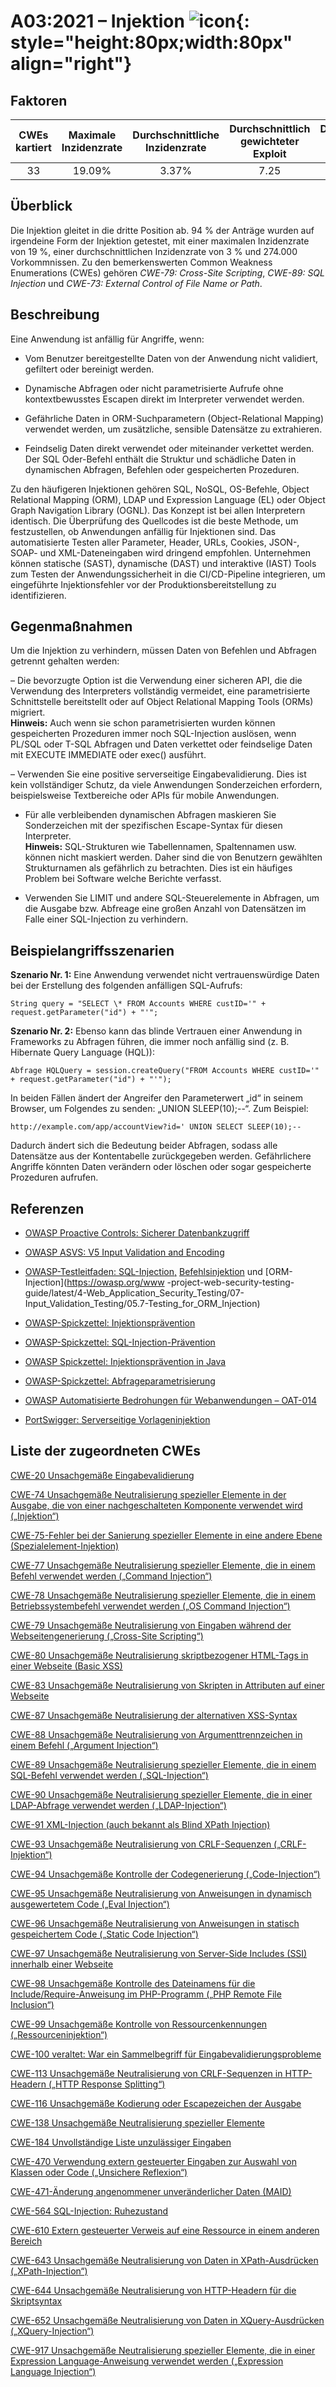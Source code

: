 # A03:2021 – Injektion ![icon](assets/TOP_10_Icons_Final_Injection.png){: style="height:80px;width:80px" align="right"}

## Faktoren

| CWEs kartiert | Maximale Inzidenzrate | Durchschnittliche Inzidenzrate | Durchschnittlich gewichteter Exploit | Durchschnittliche gewichtete Auswirkung | Maximale Abdeckung | Durchschnittliche Abdeckung | Gesamtzahl der Vorkommen | CVEs insgesamt |
|:-------------:|:--------------------:|:--------------------:|:--------------:|:--------------:|:----------------------:|:---------------------:|:-------------------:|:------------:|
| 33          | 19.09%             | 3.37%              | 7.25                 | 7.15                | 94.04%       | 47.90%       | 274,228           | 32,078     |

## Überblick

Die Injektion gleitet in die dritte Position ab. 94 % der Anträge wurden auf irgendeine Form der Injektion getestet, mit einer maximalen Inzidenzrate von 19 %, einer durchschnittlichen Inzidenzrate von 3 % und 274.000 Vorkommnissen. Zu den bemerkenswerten Common Weakness Enumerations (CWEs) gehören *CWE-79: Cross-Site Scripting*, *CWE-89: SQL Injection* und *CWE-73: External Control of File Name or Path*.

## Beschreibung

Eine Anwendung ist anfällig für Angriffe, wenn:

- Vom Benutzer bereitgestellte Daten von der Anwendung nicht validiert, gefiltert oder bereinigt werden.

- Dynamische Abfragen oder nicht parametrisierte Aufrufe ohne kontextbewusstes Escapen direkt im Interpreter verwendet werden.

- Gefährliche Daten in ORM-Suchparametern (Object-Relational Mapping) verwendet werden, um zusätzliche, sensible Datensätze zu extrahieren.

- Feindselig Daten direkt verwendet oder miteinander verkettet werden. Der SQL Oder-Befehl enthält die Struktur und schädliche Daten in dynamischen Abfragen, Befehlen oder gespeicherten Prozeduren.

Zu den häufigeren Injektionen gehören SQL, NoSQL, OS-Befehle, Object Relational Mapping (ORM), LDAP und Expression Language (EL) oder Object Graph Navigation Library (OGNL). Das Konzept ist bei allen Interpretern identisch. Die Überprüfung des Quellcodes ist die beste Methode, um festzustellen, ob Anwendungen anfällig für Injektionen sind. Das automatisierte Testen aller Parameter, Header, URLs, Cookies, JSON-, SOAP- und XML-Dateneingaben wird dringend empfohlen. Unternehmen können statische (SAST), dynamische (DAST) und interaktive (IAST) Tools zum Testen der Anwendungssicherheit in die CI/CD-Pipeline integrieren, um eingeführte Injektionsfehler vor der Produktionsbereitstellung zu identifizieren.

## Gegenmaßnahmen

Um die Injektion zu verhindern, müssen Daten von Befehlen und Abfragen getrennt gehalten werden:

– Die bevorzugte Option ist die Verwendung einer sicheren API, die die Verwendung des Interpreters vollständig vermeidet, eine parametrisierte Schnittstelle bereitstellt oder auf Object Relational Mapping Tools (ORMs) migriert.<br/> **Hinweis:** Auch wenn sie schon parametrisierten wurden können gespeicherten Prozeduren immer noch SQL-Injection auslösen, wenn PL/SQL oder T-SQL Abfragen und Daten verkettet oder feindselige Daten mit EXECUTE IMMEDIATE oder exec() ausführt.

– Verwenden Sie eine positive serverseitige Eingabevalidierung. Dies ist kein vollständiger Schutz, da viele Anwendungen Sonderzeichen erfordern, beispielsweise Textbereiche oder APIs für mobile Anwendungen.

- Für alle verbleibenden dynamischen Abfragen maskieren Sie Sonderzeichen mit der spezifischen Escape-Syntax für diesen Interpreter.<br/> **Hinweis:** SQL-Strukturen wie Tabellennamen, Spaltennamen usw. können nicht maskiert werden. Daher sind die von Benutzern gewählten Strukturnamen als gefährlich zu betrachten. Dies ist ein häufiges Problem bei Software welche Berichte verfasst.

- Verwenden Sie LIMIT und andere SQL-Steuerelemente in Abfragen, um die Ausgabe bzw. Abfreage eine großen Anzahl von Datensätzen im Falle einer SQL-Injection zu verhindern.

## Beispielangriffsszenarien

**Szenario Nr. 1:** Eine Anwendung verwendet nicht vertrauenswürdige Daten bei der Erstellung des folgenden anfälligen SQL-Aufrufs:
```
String query = "SELECT \* FROM Accounts WHERE custID='" + request.getParameter("id") + "'";
```

**Szenario Nr. 2:** Ebenso kann das blinde Vertrauen einer Anwendung in Frameworks zu Abfragen führen, die immer noch anfällig sind (z. B. Hibernate Query Language (HQL)):
```
Abfrage HQLQuery = session.createQuery("FROM Accounts WHERE custID='" + request.getParameter("id") + "'");
```

In beiden Fällen ändert der Angreifer den Parameterwert „id“ in seinem Browser, um Folgendes zu senden: „UNION SLEEP(10);--“. Zum Beispiel:
```
http://example.com/app/accountView?id=' UNION SELECT SLEEP(10);--
```

Dadurch ändert sich die Bedeutung beider Abfragen, sodass alle Datensätze aus der Kontentabelle zurückgegeben werden. Gefährlichere Angriffe könnten Daten verändern oder löschen oder sogar gespeicherte Prozeduren aufrufen.

## Referenzen

- [OWASP Proactive Controls: Sicherer Datenbankzugriff](https://owasp.org/www-project-proactive-controls/v3/en/c3-secure-database)

- [OWASP ASVS: V5 Input Validation and Encoding](https://owasp.org/www-project-application-security-verification-standard)

- [OWASP-Testleitfaden: SQL-Injection,](https://owasp.org/www-project-web-security-testing-guide/latest/4-Web_Application_Security_Testing/07-Input_Validation_Testing/05-Testing_for_SQL_Injection) [Befehlsinjektion]( https://owasp.org/www-project-web-security-testing-guide/latest/4-Web_Application_Security_Testing/07-Input_Validation_Testing/12-Testing_for_Command_Injection) und [ORM-Injection](https://owasp.org/www -project-web-security-testing-guide/latest/4-Web_Application_Security_Testing/07-Input_Validation_Testing/05.7-Testing_for_ORM_Injection)

- [OWASP-Spickzettel: Injektionsprävention](https://cheatsheetseries.owasp.org/cheatsheets/Injection_Prevention_Cheat_Sheet.html)

- [OWASP-Spickzettel: SQL-Injection-Prävention](https://cheatsheetseries.owasp.org/cheatsheets/SQL_Injection_Prevention_Cheat_Sheet.html)

- [OWASP Spickzettel: Injektionsprävention in Java](https://cheatsheetseries.owasp.org/cheatsheets/Injection_Prevention_Cheat_Sheet_in_Java.html)

- [OWASP-Spickzettel: Abfrageparametrisierung](https://cheatsheetseries.owasp.org/cheatsheets/Query_Parameterization_Cheat_Sheet.html)

- [OWASP Automatisierte Bedrohungen für Webanwendungen – OAT-014](https://owasp.org/www-project-automated-threats-to-web-applications/)

- [PortSwigger: Serverseitige Vorlageninjektion](https://portswigger.net/kb/issues/00101080_serversidetemplateinjection)

## Liste der zugeordneten CWEs

[CWE-20 Unsachgemäße Eingabevalidierung](https://cwe.mitre.org/data/definitions/20.html)

[CWE-74 Unsachgemäße Neutralisierung spezieller Elemente in der Ausgabe, die von einer nachgeschalteten Komponente verwendet wird („Injektion“)](https://cwe.mitre.org/data/definitions/74.html)

[CWE-75-Fehler bei der Sanierung spezieller Elemente in eine andere Ebene (Spezialelement-Injektion)](https://cwe.mitre.org/data/definitions/75.html)

[CWE-77 Unsachgemäße Neutralisierung spezieller Elemente, die in einem Befehl verwendet werden („Command Injection“)](https://cwe.mitre.org/data/definitions/77.html)

[CWE-78 Unsachgemäße Neutralisierung spezieller Elemente, die in einem Betriebssystembefehl verwendet werden („OS Command Injection“)](https://cwe.mitre.org/data/definitions/78.html)

[CWE-79 Unsachgemäße Neutralisierung von Eingaben während der Webseitengenerierung („Cross-Site Scripting“)](https://cwe.mitre.org/data/definitions/79.html)

[CWE-80 Unsachgemäße Neutralisierung skriptbezogener HTML-Tags in einer Webseite (Basic XSS)](https://cwe.mitre.org/data/definitions/80.html)

[CWE-83 Unsachgemäße Neutralisierung von Skripten in Attributen auf einer Webseite](https://cwe.mitre.org/data/definitions/83.html)

[CWE-87 Unsachgemäße Neutralisierung der alternativen XSS-Syntax](https://cwe.mitre.org/data/definitions/87.html)

[CWE-88 Unsachgemäße Neutralisierung von Argumenttrennzeichen in einem Befehl („Argument Injection“)](https://cwe.mitre.org/data/definitions/88.html)

[CWE-89 Unsachgemäße Neutralisierung spezieller Elemente, die in einem SQL-Befehl verwendet werden („SQL-Injection“)](https://cwe.mitre.org/data/definitions/89.html)

[CWE-90 Unsachgemäße Neutralisierung spezieller Elemente, die in einer LDAP-Abfrage verwendet werden („LDAP-Injection“)](https://cwe.mitre.org/data/definitions/90.html)

[CWE-91 XML-Injection (auch bekannt als Blind XPath Injection)](https://cwe.mitre.org/data/definitions/91.html)

[CWE-93 Unsachgemäße Neutralisierung von CRLF-Sequenzen („CRLF-Injektion“)](https://cwe.mitre.org/data/definitions/93.html)

[CWE-94 Unsachgemäße Kontrolle der Codegenerierung („Code-Injection“)](https://cwe.mitre.org/data/definitions/94.html)

[CWE-95 Unsachgemäße Neutralisierung von Anweisungen in dynamisch ausgewertetem Code („Eval Injection“)](https://cwe.mitre.org/data/definitions/95.html)

[CWE-96 Unsachgemäße Neutralisierung von Anweisungen in statisch gespeichertem Code („Static Code Injection“)](https://cwe.mitre.org/data/definitions/96.html)

[CWE-97 Unsachgemäße Neutralisierung von Server-Side Includes (SSI) innerhalb einer Webseite](https://cwe.mitre.org/data/definitions/97.html)

[CWE-98 Unsachgemäße Kontrolle des Dateinamens für die Include/Require-Anweisung im PHP-Programm („PHP Remote File Inclusion“)](https://cwe.mitre.org/data/definitions/98.html)

[CWE-99 Unsachgemäße Kontrolle von Ressourcenkennungen („Ressourceninjektion“)](https://cwe.mitre.org/data/definitions/99.html)

[CWE-100 veraltet: War ein Sammelbegriff für Eingabevalidierungsprobleme](https://cwe.mitre.org/data/definitions/100.html)

[CWE-113 Unsachgemäße Neutralisierung von CRLF-Sequenzen in HTTP-Headern („HTTP Response Splitting“)](https://cwe.mitre.org/data/definitions/113.html)

[CWE-116 Unsachgemäße Kodierung oder Escapezeichen der Ausgabe](https://cwe.mitre.org/data/definitions/116.html)

[CWE-138 Unsachgemäße Neutralisierung spezieller Elemente](https://cwe.mitre.org/data/definitions/138.html)

[CWE-184 Unvollständige Liste unzulässiger Eingaben](https://cwe.mitre.org/data/definitions/184.html)

[CWE-470 Verwendung extern gesteuerter Eingaben zur Auswahl von Klassen oder Code („Unsichere Reflexion“)](https://cwe.mitre.org/data/definitions/470.html)

[CWE-471-Änderung angenommener unveränderlicher Daten (MAID)](https://cwe.mitre.org/data/definitions/471.html)

[CWE-564 SQL-Injection: Ruhezustand](https://cwe.mitre.org/data/definitions/564.html)

[CWE-610 Extern gesteuerter Verweis auf eine Ressource in einem anderen Bereich](https://cwe.mitre.org/data/definitions/610.html)

[CWE-643 Unsachgemäße Neutralisierung von Daten in XPath-Ausdrücken („XPath-Injection“)](https://cwe.mitre.org/data/definitions/643.html)

[CWE-644 Unsachgemäße Neutralisierung von HTTP-Headern für die Skriptsyntax](https://cwe.mitre.org/data/definitions/644.html)

[CWE-652 Unsachgemäße Neutralisierung von Daten in XQuery-Ausdrücken („XQuery-Injection“)](https://cwe.mitre.org/data/definitions/652.html)

[CWE-917 Unsachgemäße Neutralisierung spezieller Elemente, die in einer Expression Language-Anweisung verwendet werden („Expression Language Injection“)](https://cwe.mitre.org/data/definitions/917.html)
